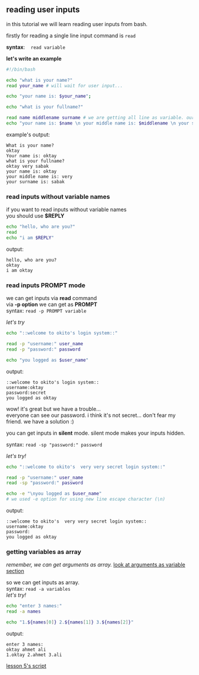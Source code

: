 ## reading user inputs

in this tutorial we will learn reading user inputs from bash.

firstly for reading a single line input command is `read` 

__syntax__: &nbsp;&nbsp; `read variable`

__let's write an example__

```bash
#!/bin/bash

echo "what is your name?"
read your_name # will wait for user input...

echo "your name is: $your_name";

echo "what is your fullname?"

read name middlename surname # we are getting all line as variable. our variable names separating by space
echo "your name is: $name \n your middle name is: $middlename \n your surname is: $surname"
```

example's output:
```
What is your name?
oktay
Your name is: oktay
what is your fullname?
oktay very sabak
your name is: oktay
your middle name is: very
your surname is: sabak

```

### read inputs without variable names

if you want to read inputs without variable names  
you should use __$REPLY__

```bash
echo "hello, who are you?"
read
echo "i am $REPLY"
```
output:
```
hello, who are you?
oktay
i am oktay
```
### read inputs PROMPT mode

we can get inputs via __read__ command  
via __-p option__ we can get as __PROMPT__  
syntax: `read -p PROMPT variable`

*let's try*
```bash
echo "::welcome to okito's login system::"

read -p "username:" user_name
read -p "password:" password

echo "you logged as $user_name"
```
output:
```
::welcome to okito's login system::
username:oktay
password:secret
you logged as oktay
```
wow! it's great but we have a trouble...  
everyone can see our password. i think it's not secret...
don't fear my friend. we have a solution :)  

you can get inputs in __silent__ mode. silent mode makes your inputs hidden.

syntax: `read -sp "password:" password`

*let's try!*

```bash
echo "::welcome to okito's  very very secret login system::"

read -p "username:" user_name
read -sp "password:" password

echo -e "\nyou logged as $user_name"
# we used -e option for using new line escape character (\n)
```

output:
```
::welcome to okito's  very very secret login system::
username:oktay
password:
you logged as oktay
```
### getting variables as array

*remember, we can get arguments as array.* [look at arguments as variable section](lesson4.md)

so we can get inputs as array.  
syntax: `read -a variables`  
*let's try!*

```bash
echo "enter 3 names:"
read -a names

echo "1.${names[0]} 2.${names[1]} 3.${names[2]}" 

```
output:
```
enter 3 names:
oktay ahmet ali
1.oktay 2.ahmet 3.ali
```


[lesson 5's script](lesson5.sh)